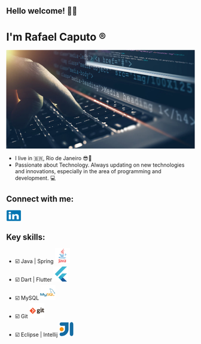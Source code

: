 ## Hello welcome! :raising_hand_man:
# I'm Rafael Caputo  :registered:
![Programing](https://github.com/rafaelcaputodev/Rafaelcaputodev/blob/master/Programa%C3%A7%C3%A3o.jpg)
- I live in :brazil:, Rio de Janeiro :sunglasses::sunrise:
- Passionate about Technology. Always updating on new technologies and innovations, especially in the area of programming and development. :computer:
## Connect with me:

<a href="https://www.linkedin.com/in/rafael-caputo-84a0381b7/" target="_black">
<img align="center" alt="rafael-linkedin" height="30" width="40" src="https://raw.githubusercontent.com/devicons/devicon/master/icons/linkedin/linkedin-original.svg"
style="max-width:100%;">
</a>

##  Key skills:
- :ballot_box_with_check: Java | Spring <img src="https://raw.githubusercontent.com/devicons/devicon/master/icons/java/java-original-wordmark.svg" alt="Java" width="40" height="40" style="max.width:100%;"></img>
- :ballot_box_with_check:  Dart | Flutter <img src="https://raw.githubusercontent.com/devicons/devicon/master/icons/flutter/flutter-original.svg" alt="Flutter" width="40" height="40" style="max.width:100%;"></img>
- :ballot_box_with_check:  MySQL  <img src="https://raw.githubusercontent.com/devicons/devicon/master/icons/mysql/mysql-original-wordmark.svg" alt="MySQL" width="40" height="40" style="max.width:100%;"></img>
- :ballot_box_with_check:  Git  <img src="https://raw.githubusercontent.com/devicons/devicon/master/icons/git/git-original-wordmark.svg" alt="Git" width="40" height="40" style="max.width:100%;"></img>
- :ballot_box_with_check:  Eclipse | Intellij  <img src="https://raw.githubusercontent.com/devicons/devicon/master/icons/intellij/intellij-original.svg" alt="Intellij" width="40" height="40" style="max.width:100%;"></img>



